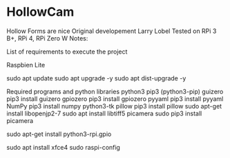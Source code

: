 # HollowCam
Hollow Forms are nice
Original developement Larry Lobel 
Tested on RPi 3 B+, RPi 4, RPi Zero W
Notes:

List of requirements to execute the project

Raspbien Lite

sudo apt update
sudo apt upgrade -y
sudo apt dist-upgrade -y

Required programs and python libraries
python3
pip3 (python3-pip)
guizero pip3 install guizero
gpiozero pip3 install gpiozero
pyyaml pip3 install pyyaml
NumPy pip3 install numpy
python3-tk
pillow pip3 install pillow
sudo apt-get install libopenjp2-7
sudo apt install libtiff5
picamera sudo pip3 install picamera

sudo apt-get install python3-rpi.gpio

sudo apt install xfce4
sudo raspi-config